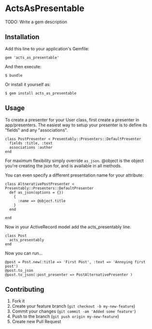 # ActsAsPresentable

TODO: Write a gem description

## Installation

Add this line to your application's Gemfile:

    gem 'acts_as_presentable'

And then execute:

    $ bundle

Or install it yourself as:

    $ gem install acts_as_presentable

## Usage
To create a presenter for your User class, first create a presenter in app/presenters.
The easiest way to setup your presenter is to define its "fields" and any "associations".

    class PostPresenter < Presentably::Presenters::DefaultPresenter
      fields :title, :text
      associations :author
    end


For maximum flexibility simply override ```as_json```. 
@object is the object you're creating the json for, and is available in all methods.

You can even specify a different presentation name for your attribute:

    class AltnerativePostPresenter < Presentably::Presenters::DefaultPresenter
      def as_json(options = {})
        {
          :name => @object.title
        }
      end
        
    end


Now in your ActiveRecord model add the acts\_presentably line.

    class Post
      acts_presentably
    end

Now you can run...

    @post = Post.new(:title => 'First Post', :text => 'Annoying first post')
    @post.to_json
    @post.to_json(:post_presenter => PostAlternativePresenter )

## Contributing

1. Fork it
2. Create your feature branch (`git checkout -b my-new-feature`)
3. Commit your changes (`git commit -am 'Added some feature'`)
4. Push to the branch (`git push origin my-new-feature`)
5. Create new Pull Request
